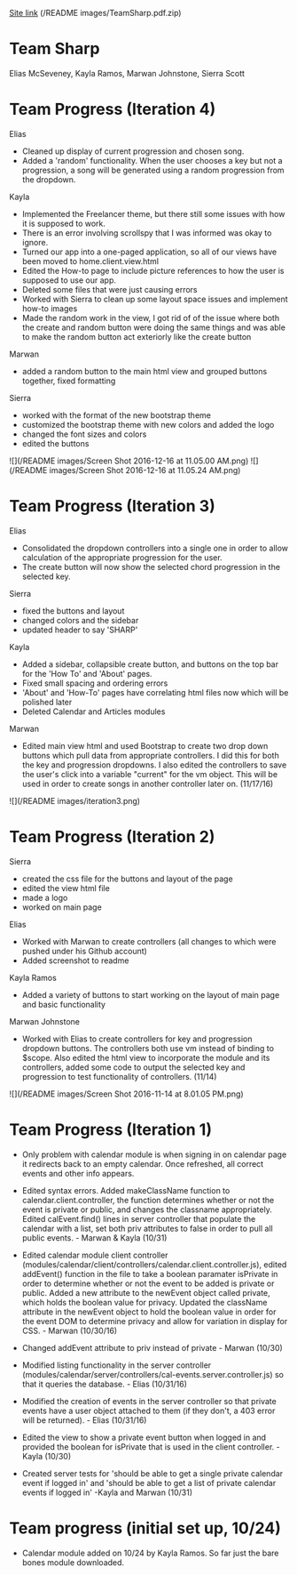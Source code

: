 [Site link](https://agile-meadow-72160.herokuapp.com/)
(/README images/TeamSharp.pdf.zip)

# Team Sharp
Elias McSeveney, Kayla Ramos, Marwan Johnstone, Sierra Scott

# Team Progress (Iteration 4)
Elias
* Cleaned up display of current progression and chosen song.
* Added a 'random' functionality. When the user chooses a key but not
a progression, a song will be generated using a random progression from the dropdown.

Kayla
* Implemented the Freelancer theme, but there still some issues with how it is supposed to work.
* There is an error involving scrollspy that I was informed was okay to ignore.
* Turned our app into a one-paged application, so all of our views have been moved to home.client.view.html
* Edited the How-to page to include picture references to how the user is supposed to use our app.
* Deleted some files that were just causing errors
* Worked with Sierra to clean up some layout space issues and implement how-to images
* Made the random work in the view, I got rid of of the issue where both the create and random button were doing the same things and was able to make the random button act exteriorly like the create button

Marwan
* added a random button to the main html view and grouped buttons together, fixed formatting

Sierra
* worked with the format of the new bootstrap theme
* customized the bootstrap theme with new colors and added the logo
* changed the font sizes and colors
* edited the buttons

![](/README images/Screen Shot 2016-12-16 at 11.05.00 AM.png)
![](/README images/Screen Shot 2016-12-16 at 11.05.24 AM.png)

# Team Progress (Iteration 3)
Elias
* Consolidated the dropdown controllers into a single one in order to
allow calculation of the appropriate progression for the user.
* The create button will now show the selected chord progression in the selected key.

Sierra
* fixed the buttons and layout
* changed colors and the sidebar
* updated header to say 'SHARP'

Kayla
* Added a sidebar, collapsible create button, and buttons on the top bar for the 'How To' and 'About' pages.
* Fixed small spacing and ordering errors
* 'About' and 'How-To' pages have correlating html files now which will be polished later
* Deleted Calendar and Articles modules

Marwan

* Edited main view html and used Bootstrap to create two drop down buttons which pull data from appropriate controllers. I did this for both the key and progression dropdowns. I also edited the controllers to save the user's click into a variable "current" for the vm object. This will be used in order to create songs in another controller later on. (11/17/16)

![](/README images/iteration3.png)


# Team Progress (Iteration 2)
Sierra
* created the css file for the buttons and layout of the page
* edited the view html file
* made a logo
* worked on main page

Elias
* Worked with Marwan to create controllers (all changes to which were pushed under his Github account)
* Added screenshot to readme

Kayla Ramos
* Added a variety of buttons to start working on the layout of main page and basic functionality

Marwan Johnstone
* Worked with Elias to create controllers for key and progression dropdown buttons. The controllers both use vm instead of binding to $scope. Also edited the html view to incorporate the module and its controllers, added some code to output the selected key and progression to test functionality of controllers. (11/14)

![](/README images/Screen Shot 2016-11-14 at 8.01.05 PM.png)

# Team Progress (Iteration 1)
* Only problem with calendar module is when signing in on calendar page it redirects back to an empty calendar. Once refreshed, all correct events and other info appears.

* Edited syntax errors. Added makeClassName function to calendar.client.controller, the function determines whether or not the event is private or public, and changes the classname appropriately. Edited calEvent.find() lines in server controller that populate the calendar with a list, set both priv attributes to false in order to pull all public events. - Marwan & Kayla (10/31)

* Edited calendar module client controller (modules/calendar/client/controllers/calendar.client.controller.js), edited addEvent() function in the file to take a boolean paramater isPrivate in order to determine whether or not the event to be added is private or public. Added a new attribute to the newEvent object called private, which holds the boolean value for privacy. Updated the className attribute in the newEvent object to hold the boolean value in order for the event DOM to determine privacy and allow for variation in display for CSS. - Marwan (10/30/16)

* Changed addEvent attribute to priv instead of private - Marwan (10/30)

* Modified listing functionality in the server controller (modules/calendar/server/controllers/cal-events.server.controller.js) so that it queries the database. - Elias (10/31/16)

* Modified the creation of events in the server controller so that private events have a user object attached to them (if they don't, a 403 error will be returned). - Elias (10/31/16)

* Edited the view to show a private event button when logged in and provided the boolean for isPrivate that is used in the client controller. - Kayla (10/30)

* Created server tests for 'should  be able to get a single private calendar event if logged in' and 'should be able to get a list of private calendar events if logged in' -Kayla and Marwan (10/31)

# Team progress (initial set up, 10/24)

* Calendar module added on 10/24 by Kayla Ramos. So far just the bare bones module downloaded.
